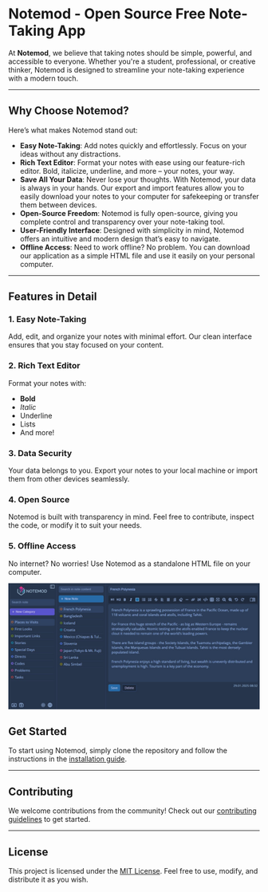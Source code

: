 # Notemod - Open Source Free Note-Taking App

At **Notemod**, we believe that taking notes should be simple, powerful, and accessible to everyone. Whether you're a student, professional, or creative thinker, Notemod is designed to streamline your note-taking experience with a modern touch.

---

## Why Choose Notemod?

Here’s what makes Notemod stand out:

- **Easy Note-Taking**: Add notes quickly and effortlessly. Focus on your ideas without any distractions.
- **Rich Text Editor**: Format your notes with ease using our feature-rich editor. Bold, italicize, underline, and more – your notes, your way.
- **Save All Your Data**: Never lose your thoughts. With Notemod, your data is always in your hands. Our export and import features allow you to easily download your notes to your computer for safekeeping or transfer them between devices.
- **Open-Source Freedom**: Notemod is fully open-source, giving you complete control and transparency over your note-taking tool.
- **User-Friendly Interface**: Designed with simplicity in mind, Notemod offers an intuitive and modern design that’s easy to navigate.
- **Offline Access**: Need to work offline? No problem. You can download our application as a simple HTML file and use it easily on your personal computer.

---

## Features in Detail

### 1. Easy Note-Taking
Add, edit, and organize your notes with minimal effort. Our clean interface ensures that you stay focused on your content.

### 2. Rich Text Editor
Format your notes with:
- **Bold**
- *Italic*
- Underline
- Lists
- And more!

### 3. Data Security
Your data belongs to you. Export your notes to your local machine or import them from other devices seamlessly.

### 4. Open Source
Notemod is built with transparency in mind. Feel free to contribute, inspect the code, or modify it to suit your needs.

### 5. Offline Access
No internet? No worries! Use Notemod as a standalone HTML file on your computer.

![](notemod.jpg)

## Get Started

To start using Notemod, simply clone the repository and follow the instructions in the [installation guide](#installation).

---

## Contributing

We welcome contributions from the community! Check out our [contributing guidelines](CONTRIBUTING.md) to get started.

---

## License

This project is licensed under the [MIT License](LICENSE). Feel free to use, modify, and distribute it as you wish.
